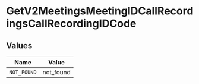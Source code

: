 # GetV2MeetingsMeetingIDCallRecordingsCallRecordingIDCode


## Values

| Name        | Value       |
| ----------- | ----------- |
| `NOT_FOUND` | not_found   |